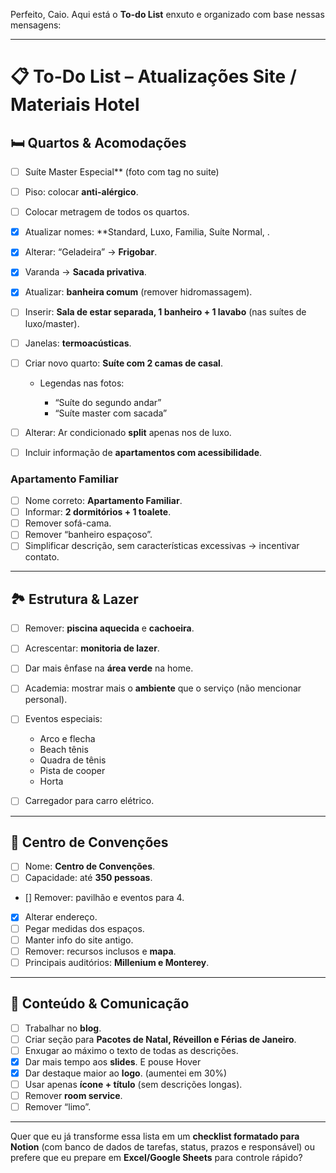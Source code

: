 Perfeito, Caio. Aqui está o **To-do List** enxuto e organizado com base nessas mensagens:

---

# 📋 To-Do List – Atualizações Site / Materiais Hotel

## 🛏️ Quartos & Acomodações

* [ ] Suíte Master Especial** (foto com tag no suite)
* [ ] Piso: colocar **anti-alérgico**.
* [ ] Colocar metragem de todos os quartos.
* [x] Atualizar nomes: **Standard, Luxo, Familia, Suíte Normal, .
* [x] Alterar: “Geladeira” → **Frigobar**.
* [x] Varanda → **Sacada privativa**.
* [x] Atualizar: **banheira comum** (remover hidromassagem).
* [ ] Inserir: **Sala de estar separada, 1 banheiro + 1 lavabo** (nas suítes de luxo/master).
* [ ] Janelas: **termoacústicas**.
* [ ] Criar novo quarto: **Suíte com 2 camas de casal**.

  * Legendas nas fotos:

    * “Suíte do segundo andar”
    * “Suíte master com sacada”
* [ ] Alterar: Ar condicionado **split** apenas nos de luxo.
* [ ] Incluir informação de **apartamentos com acessibilidade**.

### Apartamento Familiar

* [ ] Nome correto: **Apartamento Familiar**.
* [ ] Informar: **2 dormitórios + 1 toalete**.
* [ ] Remover sofá-cama.
* [ ] Remover “banheiro espaçoso”.
* [ ] Simplificar descrição, sem características excessivas → incentivar contato.

---

## 🏞️ Estrutura & Lazer

* [ ] Remover: **piscina aquecida** e **cachoeira**.
* [ ] Acrescentar: **monitoria de lazer**.
* [ ] Dar mais ênfase na **área verde** na home.
* [ ] Academia: mostrar mais o **ambiente** que o serviço (não mencionar personal).
* [ ] Eventos especiais:

  * Arco e flecha
  * Beach tênis
  * Quadra de tênis
  * Pista de cooper
  * Horta
* [ ] Carregador para carro elétrico.

---

## 🏢 Centro de Convenções

* [ ] Nome: **Centro de Convenções**.
* [ ] Capacidade: até **350 pessoas**.
* [] Remover: pavilhão e eventos para 4.  
* [X] Alterar endereço.
* [ ] Pegar medidas dos espaços.
* [ ] Manter info do site antigo.
* [ ] Remover: recursos inclusos e **mapa**.
* [ ] Principais auditórios: **Millenium e Monterey**.

---

## 📑 Conteúdo & Comunicação

* [ ] Trabalhar no **blog**.
* [ ] Criar seção para **Pacotes de Natal, Réveillon e Férias de Janeiro**.
* [ ] Enxugar ao máximo o texto de todas as descrições.
* [X] Dar mais tempo aos **slides**. E pouse Hover
* [X] Dar destaque maior ao **logo**. (aumentei em 30%)
* [ ] Usar apenas **ícone + título** (sem descrições longas).
* [ ] Remover **room service**.
* [ ] Remover “limo”.

---

Quer que eu já transforme essa lista em um **checklist formatado para Notion** (com banco de dados de tarefas, status, prazos e responsável) ou prefere que eu prepare em **Excel/Google Sheets** para controle rápido?

